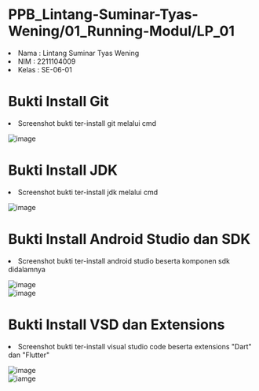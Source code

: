# PPB_Lintang-Suminar-Tyas-Wening/01_Running-Modul/LP_01

<li> Nama   : Lintang Suminar Tyas Wening
<li> NIM    : 2211104009
<li> Kelas  : SE-06-01

# Bukti Install Git
<li> Screenshot bukti ter-install git melalui cmd

![image](img/Git_cmd.png)

# Bukti Install JDK
<li> Screenshot bukti ter-install jdk melalui cmd

![image](img/Java_cmd.png)

# Bukti Install Android Studio dan SDK
<li> Screenshot bukti ter-install android studio beserta komponen sdk didalamnya

![image](img/AndroidSDK_Platform.jpeg)
<br>
![image](img/AndroidSDK_Tools.png)

# Bukti Install VSD dan Extensions
<li> Screenshot bukti ter-install visual studio code beserta extensions "Dart" dan "Flutter"

![image](img/ExtensionsDart.png)
<br>
![iamge](img/ExtensionsFlutter.png)
